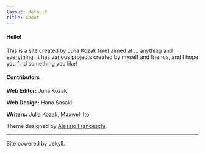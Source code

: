 ```yaml
---
layout: default
title: About
---
```


#### Hello! 
This is a site created by [Julia Kozak](https://github.com/jkozak30) (me) aimed at ... anything and everything. It has various projects created by myself and friends, and I hope you find something you like!

#### Contributors
**Web Editor:** Julia Kozak

**Web Design:** Hana Sasaki

**Writers:** Julia Kozak, [Maxwell Ito](https://github.com/miyto)

Theme designed by [Alessio Franceschi](https://github.com/PandaSekh/Jekyll-YAMT).

---
Site powered by Jekyll.
